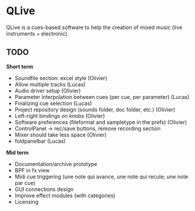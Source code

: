 QLive
=====

QLive is a cues-based software to help the creation of mixed music 
(live instruments + electronic).
  
TODO
----

**Short term**

- Soundfile section: excel style (Olivier)
- Allow multiple tracks (Lucas)
- Audio driver setup (Olivier)
- Parameter interpolation between cues (per cue, per parameter) (Lucas)
- Finalizing cue selection (Lucas)
- Project repository design (sounds folder, doc folder, etc.) (Olivier)
- Left-right bindings on knobs (Olivier)
- Software preferences (fileformat and sampletype in the prefs) (Olivier)
- ControlPanel -> rec/save buttons, remove recording section 
- Mixer should take less space (Olivier)
- foldpanelbar (Lucas)

**Mid term**

- Documentation/archive prototype
- BPF in fx view
- Midi cue triggering (une note qui avance, une note qui recule; une note par cue)
- GUI connections design
- Improve effect modules (with categories)
- Licensing